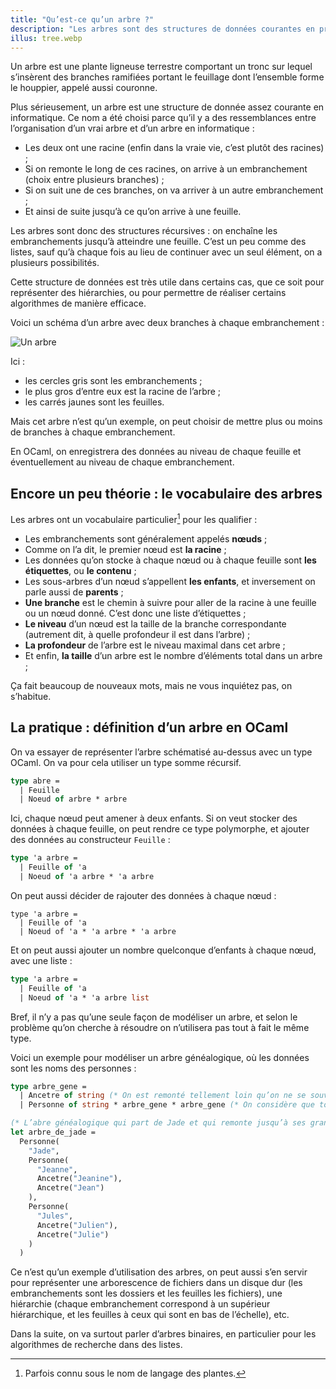 ```yaml
---
title: "Qu’est-ce qu’un arbre ?"
description: "Les arbres sont des structures de données courantes en programmation qui permettent de modéliser de nombreux problèmes. Nous allons apprendre à en créer et à en manipuler en OCaml."
illus: tree.webp
---
```


Un arbre est une plante ligneuse terrestre comportant un tronc sur lequel
s’insèrent des branches ramifiées portant le feuillage dont l’ensemble
forme le houppier, appelé aussi couronne.

Plus sérieusement, un arbre est une structure de donnée assez courante en informatique.
Ce nom a été choisi parce qu’il y a des ressemblances entre l’organisation d’un vrai arbre
et d’un arbre en informatique :

- Les deux ont une racine (enfin dans la vraie vie, c’est plutôt des racines) ;
- Si on remonte le long de ces racines, on arrive à un embranchement (choix entre plusieurs branches) ;
- Si on suit une de ces branches, on va arriver à un autre embranchement ;
- Et ainsi de suite jusqu’à ce qu’on arrive à une feuille.

Les arbres sont donc des structures récursives : on enchaîne les embranchements jusqu’à atteindre
une feuille. C’est un peu comme des listes, sauf qu’à chaque fois au lieu de continuer avec un seul
élément, on a plusieurs possibilités.

Cette structure de données est très utile dans certains cas, que ce soit pour représenter des hiérarchies,
ou pour permettre de réaliser certains algorithmes de manière efficace.

Voici un schéma d’un arbre avec deux branches à chaque embranchement :

![Un arbre](/images/tree.png)

Ici :

- les cercles gris sont les embranchements ;
- le plus gros d’entre eux est la racine de l’arbre ;
- les carrés jaunes sont les feuilles.

Mais cet arbre n’est qu’un exemple, on peut choisir de mettre plus ou moins de branches à chaque embranchement.

En OCaml, on enregistrera des données au niveau de chaque feuille et éventuellement au niveau de chaque embranchement.

## Encore un peu théorie : le vocabulaire des arbres

Les arbres ont un vocabulaire particulier[^plantes] pour les qualifier :

- Les embranchements sont généralement appelés **nœuds** ;
- Comme on l’a dit, le premier nœud est **la racine** ;
- Les données qu’on stocke à chaque nœud ou à chaque feuille sont **les étiquettes**, ou **le contenu** ;
- Les sous-arbres d’un nœud s’appellent **les enfants**, et inversement on parle aussi de **parents** ;
- **Une branche** est le chemin à suivre pour aller de la racine à une feuille ou un nœud donné. C’est donc une liste d’étiquettes ;
- **Le niveau** d’un nœud est la taille de la branche correspondante (autrement dit, à quelle profondeur il est dans l’arbre) ;
- **La profondeur** de l’arbre est le niveau maximal dans cet arbre ;
- Et enfin, **la taille** d’un arbre est le nombre d’éléments total dans un arbre ;

Ça fait beaucoup de nouveaux mots, mais ne vous inquiétez pas, on s’habitue.

## La pratique : définition d’un arbre en OCaml

On va essayer de représenter l’arbre schématisé au-dessus avec un type OCaml.
On va pour cela utiliser un type somme récursif.

```ocaml
type abre =
  | Feuille
  | Noeud of arbre * arbre
```

Ici, chaque nœud peut amener à deux enfants. Si on veut stocker des données à chaque feuille,
on peut rendre ce type polymorphe, et ajouter des données au constructeur `Feuille` :

```ocaml
type 'a arbre =
  | Feuille of 'a
  | Noeud of 'a arbre * 'a arbre
```

On peut aussi décider de rajouter des données à chaque nœud :

```
type 'a arbre =
  | Feuille of 'a
  | Noeud of 'a * 'a arbre * 'a arbre
```

Et on peut aussi ajouter un nombre quelconque d’enfants à chaque nœud, avec une liste :

```ocaml
type 'a arbre =
  | Feuille of 'a
  | Noeud of 'a * 'a arbre list
```

Bref, il n’y a pas qu’une seule façon de modéliser un arbre, et selon le problème qu’on cherche à
résoudre on n’utilisera pas tout à fait le même type.

Voici un exemple pour modéliser un arbre généalogique, où les données sont les noms
des personnes :

```ocaml
type arbre_gene =
  | Ancetre of string (* On est remonté tellement loin qu’on ne se souvient plus qui était les parents de cette personne *)
  | Personne of string * arbre_gene * arbre_gene (* On considère que tout le monde a deux parents *)

(* L’abre généalogique qui part de Jade et qui remonte jusqu’à ses grands parents *)
let arbre_de_jade =
  Personne(
    "Jade",
    Personne(
      "Jeanne",
      Ancetre("Jeanine"),
      Ancetre("Jean")
    ),
    Personne(
      "Jules",
      Ancetre("Julien"),
      Ancetre("Julie")
    )
  )
```

Ce n’est qu’un exemple d’utilisation des arbres, on peut aussi s’en servir pour
représenter une arborescence de fichiers dans un disque dur (les embranchements sont les dossiers et les feuilles
les fichiers), une hiérarchie (chaque embranchement correspond à un supérieur hiérarchique, et les feuilles à ceux qui sont en bas de l’échelle), etc.

Dans la suite, on va surtout parler d’arbres binaires, en particulier pour les algorithmes de recherche dans des listes.

[^plantes]: Parfois connu sous le nom de langage des plantes.
